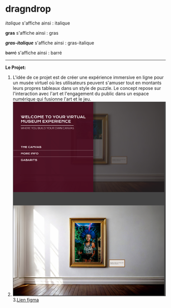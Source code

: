 # dragndrop

_italique_ s'affiche ainsi : italique

**gras** s'affiche ainsi : gras

**_gras-italique_** s'affiche ainsi : gras-italique

~~barré~~ s'affiche ainsi : barré

---
**Le Projet:**
1. L'idée de ce projet est de créer une expérience immersive en ligne pour un musée virtuel où les utilisateurs peuvent s'amuser tout en montants leurs propres tableaux dans un style de puzzle. Le concept repose sur l'interaction avec l'art et l'engagement du public dans un espace numérique qui fusionne l'art et le jeu.
2. ![](images/maquette.png)
3.[Lien figma](https://www.figma.com/design/sZ8jLicQA2RaxPAMk7D7X3/Rendu-2---Museum-Experience---Ana-Clara-Dos-Santos-Souza?node-id=0-1&t=AQ7HW4OMdVMwIiGi-1)